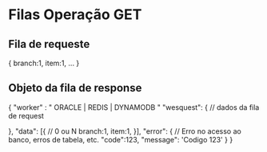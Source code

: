 # Filas Operação GET #
## Fila de requeste ##
{
  branch:1,
  item:1,
  ...
}

## Objeto da fila de response ##
{
	"worker" : " ORACLE | REDIS | DYNAMODB "
  "wesquest": { // dados da fila de request

  },
  "data": [{ // 0 ou N
    branch:1,
    item:1,
  }],
	"error": { // Erro no acesso ao banco, erros de tabela, etc.
		"code":123,
		"message": 'Codigo 123'
  }
}
